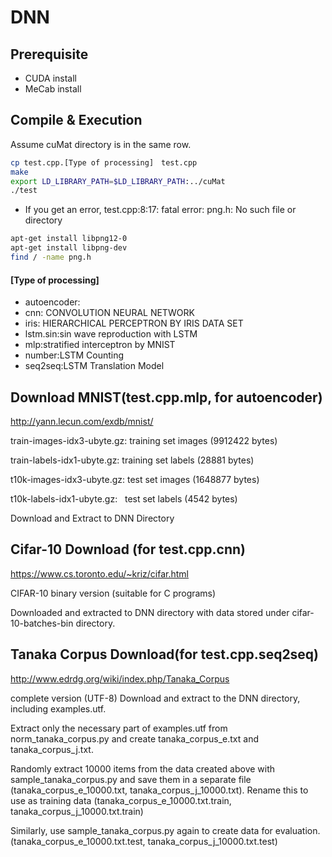 # DNN

## Prerequisite
* CUDA install
* MeCab install


## Compile & Execution
Assume cuMat directory is in the same row.
```bash
cp test.cpp.[Type of processing]　test.cpp
make
export LD_LIBRARY_PATH=$LD_LIBRARY_PATH:../cuMat
./test
```
* If you get an error, test.cpp:8:17: fatal error: png.h: No such file or directory

```bash
apt-get install libpng12-0
apt-get install libpng-dev
find / -name png.h
```

#### [Type of processing]
* autoencoder: 
* cnn: CONVOLUTION NEURAL NETWORK
* iris: HIERARCHICAL PERCEPTRON BY IRIS DATA SET
* lstm.sin:sin wave reproduction with LSTM
* mlp:stratified interceptron by MNIST
* number:LSTM Counting
* seq2seq:LSTM Translation Model

## Download MNIST(test.cpp.mlp, for autoencoder)
http://yann.lecun.com/exdb/mnist/

train-images-idx3-ubyte.gz:  training set images (9912422 bytes) 

train-labels-idx1-ubyte.gz:  training set labels (28881 bytes) 

t10k-images-idx3-ubyte.gz:   test set images (1648877 bytes) 

t10k-labels-idx1-ubyte.gz:   test set labels (4542 bytes)

Download and Extract to DNN Directory

## Cifar-10 Download (for test.cpp.cnn)
https://www.cs.toronto.edu/~kriz/cifar.html

CIFAR-10 binary version (suitable for C programs)

Downloaded and extracted to DNN directory with data stored under cifar-10-batches-bin directory.

## Tanaka Corpus Download(for test.cpp.seq2seq)
http://www.edrdg.org/wiki/index.php/Tanaka_Corpus

complete version (UTF-8) Download and extract to the DNN directory, including examples.utf.

Extract only the necessary part of examples.utf from norm_tanaka_corpus.py and create tanaka_corpus_e.txt and tanaka_corpus_j.txt.

Randomly extract 10000 items from the data created above with sample_tanaka_corpus.py and save them in a separate file (tanaka_corpus_e_10000.txt, tanaka_corpus_j_10000.txt). Rename this to use as training data (tanaka_corpus_e_10000.txt.train, tanaka_corpus_j_10000.txt.train)

Similarly, use sample_tanaka_corpus.py again to create data for evaluation.(tanaka_corpus_e_10000.txt.test, tanaka_corpus_j_10000.txt.test)

    

